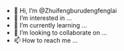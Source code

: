 - 👋 Hi, I’m @Zhuifengburudengfenglai
- 👀 I’m interested in ...
- 🌱 I’m currently learning ...
- 💞️ I’m looking to collaborate on ...
- 📫 How to reach me ...

<!---
Zhuifengburudengfenglai/Zhuifengburudengfenglai is a ✨ special ✨ repository because its `README.md` (this file) appears on your GitHub profile.
You can click the Preview link to take a look at your changes.
--->
